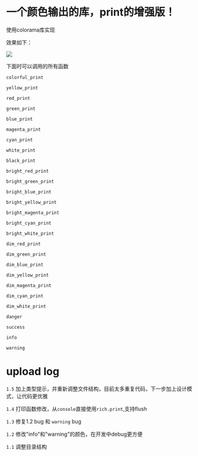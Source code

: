 # 一个颜色输出的库，print的增强版！

使用colorama库实现

效果如下：

![](./image.png)

下面时可以调用的所有函数

 `colorful_print`
 
 `yellow_print`
 
 `red_print`
 
 `green_print`
 
 `blue_print`
 
 `magenta_print`
 
 `cyan_print`
 
 `white_print`
 
 `black_print`
 
 `bright_red_print`
 
 `bright_green_print`
 
 `bright_blue_print`
 
 `bright_yellow_print`
 
 `bright_magenta_print`
 
 `bright_cyan_print`
 
 `bright_white_print`
 
 `dim_red_print`
 
 `dim_green_print`
 
 `dim_blue_print`
 
 `dim_yellow_print`
 
 `dim_magenta_print`
 
 `dim_cyan_print`
 
 `dim_white_print`
 
 `danger`
 
 `success`
 
 `info`
 
 `warning`


# upload log

`1.5` 加上类型提示，并重新调整文件结构，目前太多重复代码，下一步加上设计模式，让代码更优雅

`1.4` 打印函数修改，从`console`直接使用`rich.print`,支持flush

`1.3` 修复1.2 bug 和 `warning` bug

`1.2` 修改"info"和"warning"的颜色，在开发中debug更方便

`1.1` 调整目录结构

